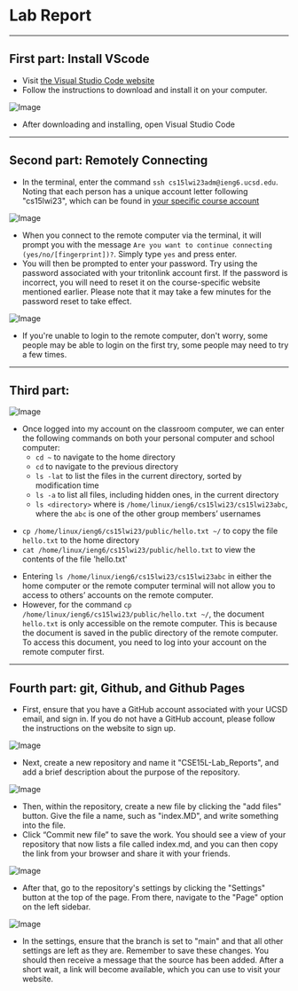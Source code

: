 # Lab Report
---

## First part: Install VScode

* Visit [the Visual Studio Code website](https://code.visualstudio.com/)
* Follow the instructions to download and install it on your computer.

![Image](Images/1.png)

* After downloading and installing, open Visual Studio Code

---

## Second part: Remotely Connecting

* In the terminal, enter the command `ssh cs15lwi23adm@ieng6.ucsd.edu`.
Noting that each person has a unique account letter following "cs15lwi23", which can be found in [your specific course account](https://sdacs.ucsd.edu/~icc/index.php)

![Image](Images/2.png)

* When you connect to the remote computer via the terminal, it will prompt you with the message `Are you want to continue connecting (yes/no/[fingerprint])?`. Simply type `yes` and press enter.
* You will then be prompted to enter your password. Try using the password associated with your tritonlink account first. If the password is incorrect, you will need to reset it on the course-specific website mentioned earlier. Please note that it may take a few minutes for the password reset to take effect.

![Image](Images/3.png)

* If you're unable to login to the remote computer, don't worry, some people may be able to login on the first try, some people may need to try a few times.

---
## Third part:
![Image](Images/resubmitVersion.png)

* Once logged into my account on the classroom computer, we can enter the following commands on both your personal computer and school computer:
  * `cd ~` to navigate to the home directory
  * `cd` to navigate to the previous directory
  * `ls -lat` to list the files in the current directory, sorted by modification time
  * `ls -a` to list all files, including hidden ones, in the current directory
  * `ls <directory>` where <directory> is `/home/linux/ieng6/cs15lwi23/cs15lwi23abc`, where the `abc` is one of the other group members’ usernames
- `cp /home/linux/ieng6/cs15lwi23/public/hello.txt ~/` to copy the file `hello.txt` to the home directory
- `cat /home/linux/ieng6/cs15lwi23/public/hello.txt` to view the contents of the file 'hello.txt'
* Entering `ls /home/linux/ieng6/cs15lwi23/cs15lwi23abc` in either the home computer or the remote computer terminal will not allow you to access to others’ accounts on the remote computer. 
* However, for the command `cp /home/linux/ieng6/cs15lwi23/public/hello.txt ~/`, the document `hello.txt` is only accessible on the remote computer. This is because the document is saved in the public directory of the remote computer. To access this document, you need to log into your account on the remote computer first.

---
## Fourth part: git, Github, and Github Pages

* First, ensure that you have a GitHub account associated with your UCSD email, and sign in. If you do not have a GitHub account, please follow the instructions on the website to sign up.

![Image](Images/7.png)

* Next, create a new repository and name it "CSE15L-Lab_Reports", and add a brief description about the purpose of the repository.

![Image](Images/8.png)

* Then, within the repository, create a new file by clicking the "add files" button. Give the file a name, such as "index.MD", and write something into the file.
* Click “Commit new file” to save the work. You should see a view of your repository that now lists a file called index.md, and you can then copy the link from your browser and share it with your friends. 

![Image](Images/9.png)

* After that, go to the repository's settings by clicking the "Settings" button at the top of the page. From there, navigate to the "Page" option on the left sidebar.

![Image](Images/10.png)

* In the settings, ensure that the branch is set to "main" and that all other settings are left as they are. Remember to save these changes.
You should then receive a message that the source has been added. After a short wait, a link will become available, which you can use to visit your website.

